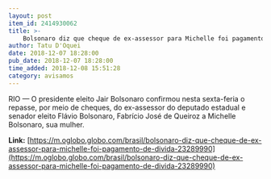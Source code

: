 ```yaml
---
layout: post
item_id: 2414930062
title: >-
    Bolsonaro diz que cheque de ex-assessor para Michelle foi pagamento de dívida
author: Tatu D'Oquei
date: 2018-12-07 18:28:00
pub_date: 2018-12-07 18:28:00
time_added: 2018-12-08 15:51:28
category: avisamos
---
```


RIO — O presidente eleito Jair Bolsonaro confirmou nesta sexta-feria o repasse, por meio de cheques, do ex-assessor do deputado estadual e senador eleito Flávio Bolsonaro, Fabrício José de Queiroz a Michelle Bolsonaro, sua mulher.

**Link:** [https://m.oglobo.globo.com/brasil/bolsonaro-diz-que-cheque-de-ex-assessor-para-michelle-foi-pagamento-de-divida-23289990](https://m.oglobo.globo.com/brasil/bolsonaro-diz-que-cheque-de-ex-assessor-para-michelle-foi-pagamento-de-divida-23289990)

